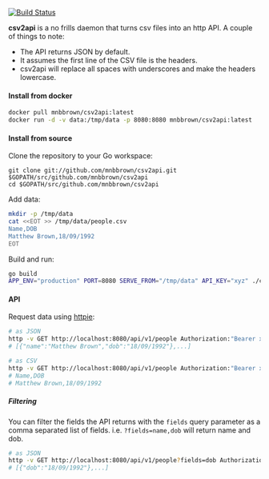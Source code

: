 [![Build Status](https://ci.matthewbrown.io/api/badges/mnbbrown/csv2api/status.svg)](https://ci.matthewbrown.io/mnbbrown/csv2api)

**csv2api** is a no frills daemon that turns csv files into an http API.
A couple of things to note:

- The API returns JSON by default. 
- It assumes the first line of the CSV file is the headers. 
- csv2api will replace all spaces with underscores and make the headers lowercase.

#### Install from docker

```sh
docker pull mnbbrown/csv2api:latest
docker run -d -v data:/tmp/data -p 8080:8080 mnbbrown/csv2api:latest
```

#### Install from source

Clone the repository to your Go workspace:

```
git clone git://github.com/mnbbrown/csv2api.git $GOPATH/src/github.com/mnbbrown/csv2api
cd $GOPATH/src/github.com/mnbbrown/csv2api
```

Add data:
```sh
mkdir -p /tmp/data
cat <<EOT >> /tmp/data/people.csv
Name,DOB
Matthew Brown,18/09/1992
EOT
```

Build and run:

```sh
go build
APP_ENV="production" PORT=8080 SERVE_FROM="/tmp/data" API_KEY="xyz" ./csv2api
```

#### API

Request data using [httpie](http://httpie.org):

```sh
# as JSON
http -v GET http://localhost:8080/api/v1/people Authorization:"Bearer xyz"
# [{"name":"Matthew Brown","dob":"18/09/1992"},...]

# as CSV
http -v GET http://localhost:8080/api/v1/people Authorization:"Bearer xyz" Accept:text/csv
# Name,DOB
# Matthew Brown,18/09/1992
```

##### Filtering

You can filter the fields the API returns with the `fields` query parameter as a comma separated list of fields. i.e. `?fields=name,dob` will return name and dob.

```sh
# as JSON
http -v GET http://localhost:8080/api/v1/people?fields=dob Authorization:"Bearer xyz"
# [{"dob":"18/09/1992"},...]
```